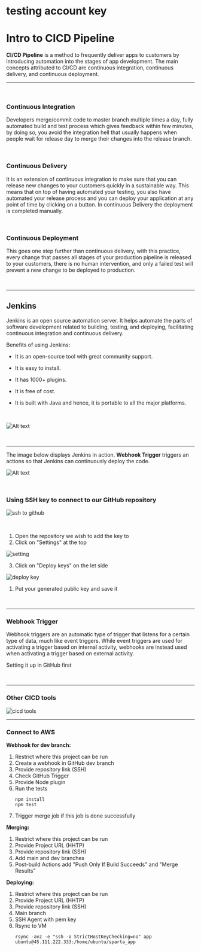 # testing account key

# Intro to CICD Pipeline

**CI/CD Pipeline** is a method to frequently deliver apps to customers by introducing automation into the stages of app development. The main concepts attributed to CI/CD are continuous integration, continuous delivery, and continuous deployment.

---

<br />

### Continuous Integration

Developers merge/commit code to master branch multiple times a day, fully automated build and test process which gives feedback within few minutes, by doing so, you avoid the integration hell that usually happens when people wait for release day to merge their changes into the release branch.

<br />

### Continuous Delivery

It is an extension of continuous integration to make sure that you can release new changes to your customers quickly in a sustainable way. This means that on top of having automated your testing, you also have automated your release process and you can deploy your application at any point of time by clicking on a button. In continuous Delivery the deployment is completed manually.

<br />

### Continuous Deployment

This goes one step further than continuous delivery, with this practice, every change that passes all stages of your production pipeline is released to your customers, there is no human intervention, and only a failed test will prevent a new change to be deployed to production.

<br />

---

## Jenkins
Jenkins is an open source automation server. It helps automate the parts of software development related to building, testing, and deploying, facilitating continuous integration and continuous delivery.

Benefits of using Jenkins:
- It is an open-source tool with great community support.
- It is easy to install.
- It has 1000+ plugins.
- It is free of cost.
- It is built with Java and hence, it is portable to all the major platforms.
  
  <br />

![Alt text](cicdImg/jenkinsTools.jpg)

<br />

---

The image below displays Jenkins in action. **Webhook Trigger** triggers an actions so that Jenkins can continuously deploy the code.

![Alt text](cicdImg/jenkins.jpg)

<br />

### Using SSH key to connect to our GitHub repository

![ssh to github](cicdImg/sshToGitHub.jpg)

<br />

1. Open the repository we wish to add the key to
2. Click on "Settings" at the top

![setting](cicdImg/settingsRepoKey.jpg)

3. Click on "Deploy keys" on the let side

![deploy key](cicdImg/deployKeyRepo.jpg)

1. Put your generated public key and save it

<br />

---

### Webhook Trigger

Webhook triggers are an automatic type of trigger that listens for a certain type of data, much like event triggers. While event triggers are used for activating a trigger based on internal activity, webhooks are instead used when activating a trigger based on external activity.

Setting it up in GitHub first


<br />

---

### Other CICD tools

![cicd tools](cicdImg/cicdTools.jpg)


---


### Connect to AWS

**Webhook for dev branch:**
1. Restrict where this project can be run
2. Create a webhook in GitHub dev branch
3. Provide repository link (SSH)
4. Check GitHub Trigger
5. Provide Node plugin
6. Run the tests
   ```
   npm install
   npm test 
   ```
7. Trigger merge job if this job is done successfully


**Merging:**
1. Restrict where this project can be run
2. Provide Project URL (HHTP)
3. Provide repository link (SSH)
4. Add main and dev branches
5. Post-build Actions add "Push Only If Build Succeeds" and "Merge Results"


**Deploying:**
1. Restrict where this project can be run
2. Provide Project URL (HHTP)
3. Provide repository link (SSH)
4. Main branch
5. SSH Agent with pem key
6. Rsync to VM
    ```
    rsync -avz -e "ssh -o StrictHostKeyChecking=no" app ubuntu@45.111.222.333:/home/ubuntu/sparta_app
    ```

